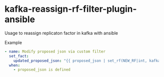 # kafka-reassign-rf-filter-plugin-ansible

Usage to reassign replicaton factor in kafka with ansible

Example

```yaml
- name: Modify proposed json via custom filter
  set_fact:
    updated_proposed_json: "{{ proposed_json | set_rf(NEW_RF|int, kafka_broker_list) }}"
  when:
    - proposed_json is defined
```